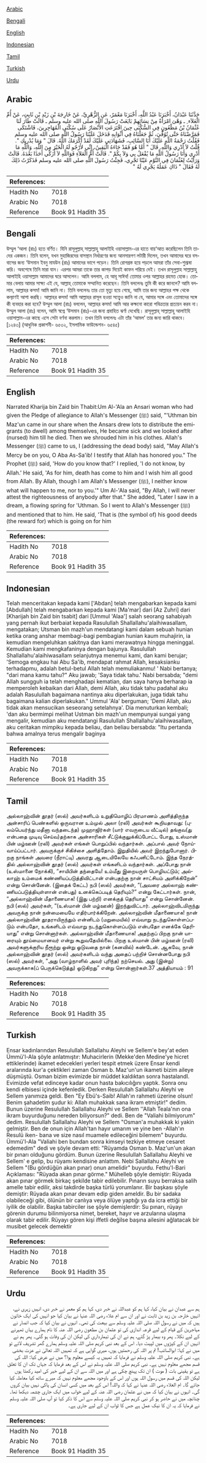 [Arabic](#arabic)

[Bengali](#bengali)

[English](#english)

[Indonesian](#indonesian)

[Tamil](#tamil)

[Turkish](#turkish)

[Urdu](#urdu)

## Arabic


<div dir="rtl" lang="ar" style={{fontSize:'larger',backgroundColor:'#f8f9fa',padding:20}}>
حَدَّثَنَا عَبْدَانُ، أَخْبَرَنَا عَبْدُ اللَّهِ، أَخْبَرَنَا مَعْمَرٌ، عَنِ الزُّهْرِيِّ، عَنْ خَارِجَةَ بْنِ زَيْدِ بْنِ ثَابِتٍ، عَنْ أُمِّ الْعَلاَء ِ ـ وَهْىَ امْرَأَةٌ مِنْ نِسَائِهِمْ بَايَعَتْ رَسُولَ اللَّهِ صلى الله عليه وسلم ـ قَالَتْ طَارَ لَنَا عُثْمَانُ بْنُ مَظْعُونٍ فِي السُّكْنَى حِينَ اقْتَرَعَتِ الأَنْصَارُ عَلَى سُكْنَى الْمُهَاجِرِينَ، فَاشْتَكَى فَمَرَّضْنَاهُ حَتَّى تُوُفِّيَ، ثُمَّ جَعَلْنَاهُ فِي أَثْوَابِهِ فَدَخَلَ عَلَيْنَا رَسُولُ اللَّهِ صلى الله عليه وسلم فَقُلْتُ رَحْمَةُ اللَّهِ عَلَيْكَ أَبَا السَّائِبِ، فَشَهَادَتِي عَلَيْكَ لَقَدْ أَكْرَمَكَ اللَّهُ‏.‏ قَالَ ‏"‏ وَمَا يُدْرِيكِ ‏"‏‏.‏ قُلْتُ لاَ أَدْرِي وَاللَّهِ‏.‏ قَالَ ‏"‏ أَمَّا هُوَ فَقَدْ جَاءَهُ الْيَقِينُ، إِنِّي لأَرْجُو لَهُ الْخَيْرَ مِنَ اللَّهِ، وَاللَّهِ مَا أَدْرِي وَأَنَا رَسُولُ اللَّهِ مَا يُفْعَلُ بِي وَلاَ بِكُمْ ‏"‏‏.‏ قَالَتْ أُمُّ الْعَلاَءِ فَوَاللَّهِ لاَ أُزَكِّي أَحَدًا بَعْدَهُ‏.‏ قَالَتْ وَرَأَيْتُ لِعُثْمَانَ فِي النَّوْمِ عَيْنًا تَجْرِي، فَجِئْتُ رَسُولَ اللَّهِ صلى الله عليه وسلم فَذَكَرْتُ ذَلِكَ لَهُ فَقَالَ ‏"‏ ذَاكِ عَمَلُهُ يَجْرِي لَهُ ‏"‏
</div>
<div style={{backgroundColor:'#f8f9fa',padding:20, marginBottom: 10}}><table> <thead> <tr> <th>References:</th> <th></th> </tr> </thead> <tbody><tr><td>Hadith No</td><td>7018</td></tr><tr><td>Arabic No</td><td>7018</td></tr><tr><td>Reference</td><td>Book 91 Hadith 35</td></tr></tbody></table></div>

## Bengali


<div dir="ltr" lang="bn" style={{fontSize:'larger',backgroundColor:'#f8f9fa',padding:20}}>
উম্মুল ‘আলা (রাঃ) হতে বর্ণিত। যিনি রাসূলুল্লাহ্ সাল্লাল্লাহু আলাইহি ওয়াসাল্লাম-এর হাতে বায়‘আত করেছিলেন তিনি তাদের একজন। তিনি বলেন, যখন মুহাজিরদের বাসস্থান নির্ধারণের জন্য আনসারগণ লটারী দিলেন, তখন আমাদের ঘরে বসবাসের জন্য ‘উসমান ইবনু মাযউন (রাঃ) আমাদের ভাগে পড়েন। তিনি রোগগ্রস্ত হয়ে পড়লে আমরা তাঁর সেবা-শুশ্রূষা করি। অবশেষে তিনি মারা যান। এরপর আমরা তাকে তার কাপড় দিয়েই কাফন পরিয়ে দেই। তখন রাসূলুল্লাহ সাল্লাল্লাহু আলাইহি ওয়াসাল্লাম আমাদের ঘরে আসলেন। আমি বললাম, হে আবূ সাঈব! তোমার ওপর আল্লাহর রহমত হোক। তোমার বেলায় আমার সাক্ষ্য এই যে, আল্লাহ্ তোমাকে সম্মানিত করেছেন। তিনি বললেনঃ তুমি কী করে জানলে? আমি বললাম, আল্লাহর কসম! আমি জানি না। তিনি বললেনঃ তার তো মৃত্যু হয়ে গেছে, আমি তার জন্য আল্লাহর পক্ষ থেকে কল্যাণই আশা করছি। আল্লাহর কসম! আমি আল্লাহর রাসূল হওয়া সত্ত্বেও জানি না যে, আমার সঙ্গে এবং তোমাদের সঙ্গে কী ব্যবহার করা হবে? উম্মুল আলা (রাঃ) বললেন, আল্লাহর কসম! আমি আর কক্ষনো কারো পবিত্রতার প্রত্যয়ন করব না। উম্মুল আলা (রাঃ) বলেন, আমি স্বপ্নে ‘উসমান (রাঃ)-এর জন্য প্রবাহিত ঝর্ণা দেখেছি। রাসূলুল্লাহ্ সাল্লাল্লাহু আলাইহি ওয়াসাল্লাম-এর কাছে এসে সেটা বর্ণনা করলাম। তখন তিনি বললেনঃ এটা তাঁর ‘আমল’ তার জন্য জারি থাকবে। [১২৪৩] (আধুনিক প্রকাশনী- ৬৫৩২, ইসলামিক ফাউন্ডেশন- ৬৫৪৫)
</div>
<div style={{backgroundColor:'#f8f9fa',padding:20, marginBottom: 10}}><table> <thead> <tr> <th>References:</th> <th></th> </tr> </thead> <tbody><tr><td>Hadith No</td><td>7018</td></tr><tr><td>Arabic No</td><td>7018</td></tr><tr><td>Reference</td><td>Book 91 Hadith 35</td></tr></tbody></table></div>

## English


<div dir="ltr" lang="en" style={{fontSize:'larger',backgroundColor:'#f8f9fa',padding:20}}>
Narrated Kharija bin Zaid bin Thabit:Um Al-'Ala an Ansari woman who had given the Pledge of allegiance to Allah's Messenger (ﷺ) said, "'Uthman bin Maz'un came in our share when the Ansars drew lots to distribute the emigrants (to dwell) among themselves, He became sick and we looked after (nursed) him till he died. Then we shrouded him in his clothes. Allah's Messenger (ﷺ) came to us, I (addressing the dead body) said, "May Allah's Mercy be on you, O Aba As-Sa'ib! I testify that Allah has honored you." The Prophet (ﷺ) said, 'How do you know that?' I replied, 'I do not know, by Allah.' He said, 'As for him, death has come to him and I wish him all good from Allah. By Allah, though I am Allah's Messenger (ﷺ), I neither know what will happen to me, nor to you.'" Um Al-'Ala said, "By Allah, I will never attest the righteousness of anybody after that." She added, "Later I saw in a dream, a flowing spring for 'Uthman. So I went to Allah's Messenger (ﷺ) and mentioned that to him. He said, 'That is (the symbol of) his good deeds (the reward for) which is going on for him
</div>
<div style={{backgroundColor:'#f8f9fa',padding:20, marginBottom: 10}}><table> <thead> <tr> <th>References:</th> <th></th> </tr> </thead> <tbody><tr><td>Hadith No</td><td>7018</td></tr><tr><td>Arabic No</td><td>7018</td></tr><tr><td>Reference</td><td>Book 91 Hadith 35</td></tr></tbody></table></div>

## Indonesian


<div dir="ltr" lang="id" style={{fontSize:'larger',backgroundColor:'#f8f9fa',padding:20}}>
Telah menceritakan kepada kami ['Abdan] telah mengabarkan kepada kami [Abdullah] telah mengabarkan kepada kami [Ma'mar] dari [Az Zuhri] dari [Kharijah bin Zaid bin tsabit] dari [Ummul 'Alaa'] salah seorang sahabiyah yang pernah ikut berbaiat kepada Rasulullah Shallallahu'alaihiwasallam, mengatakan; Utsman bin mazh'un mendatangi kami dalam sebuah hunian ketika orang anshar membagi-bagi pembagian hunian kaum muhajirin, ia kemudian mengeluhkan sakitnya dan kami merawatnya hingga meninggal. Kemudian kami mengkafaninya dengan bajunya. Rasulullah Shallallahu'alaihiwasallam selanjutnya menemui kami, dan kami berujar; 'Semoga engkau hai Abu Sa'ib, mendapat rahmat Allah, kesaksianku terhadapmu, adalah betul-betul Allah telah memuliakanmu! ' Nabi bertanya; "dari mana kamu tahu?" Aku jawab; 'Saya tidak tahu.' Nabi bersabda; "demi Allah sungguh ia telah menghadapi kematian, dan saya hanya berharap ia memperoleh kebaikan dari Allah, demi Allah, aku tidak tahu padahal aku adalah Rasulullah bagaimana nantinya aku diperlakukan, juga tidak tahu bagaimana kalian diperlakukan." Ummul 'Ala' berguman; 'Demi Allah, aku tidak akan mensucikan seseorang setelahnya'. Dia menuturkan kembali; 'dan aku bermimpi melihat Ustman bin mazh'un mempunyai sungai yang mengalir, kemudian aku mendatangi Rasulullah Shallallahu'alaihiwasallam, aku ceritakan mimpiku kepada beliau, dan beliau bersabda: "Itu pertanda bahwa amalnya terus mengalir baginya
</div>
<div style={{backgroundColor:'#f8f9fa',padding:20, marginBottom: 10}}><table> <thead> <tr> <th>References:</th> <th></th> </tr> </thead> <tbody><tr><td>Hadith No</td><td>7018</td></tr><tr><td>Arabic No</td><td>7018</td></tr><tr><td>Reference</td><td>Book 91 Hadith 35</td></tr></tbody></table></div>

## Tamil


<div dir="ltr" lang="ta" style={{fontSize:'larger',backgroundColor:'#f8f9fa',padding:20}}>
அல்லாஹ்வின் தூதர் (ஸல்) அவர்களிடம் உறுதிமொழிப் பிரமாணம் அளித்திருந்த அன்சாரிப் பெண்களில் ஒருவரான உம்முல் அலா (ரலி) அவர்கள் கூறியதாவது: (புலம்பெயர்ந்து மதீனா வந்தடைந்த) முஹாஜிர்கள் (யார் எவருடைய வீட்டில்) தங்குவ(து என்பதை முடிவு செய்வ)தற்காக அன்சாரிகள் சீட்டுக்குலுக்கிப்போட்ட போது, உஸ்மான் பின் மழ்ஊன் (ரலி) அவர்கள் எங்கள் பொறுப்பில் வந்தார்கள். அப்பால் அவர் நோய்வாய்ப்பட்டார். அவருக்குச் சிகிச்சை அளித்தோம். இறுதியில் அவர் இறந்துபோனார். பிறகு நாங்கள் அவரை (நீராட்டி) அவரது ஆடையிலேயே கஃபனிட்டோம். இந்த நேரத்தில் அல்லாஹ்வின் தூதர் (ஸல்) அவர்கள் எங்களிடம் வந்தார்கள். அப்போது நான் (உஸ்மானை நோக்கி), “சாயிபின் தந்தையே! உம்மீது இறையருள் பொழியட்டும்; அல்லாஹ் உம்மைக் கண்ணியப்படுத்திவிட்டான் என்பதற்கு நான் சாட்சியம் அளிக்கிறேன்” என்று சொன்னேன். (இதைக் கேட்ட) நபி (ஸல்) அவர்கள், “(அவரை அல்லாஹ் கண்ணியப்படுத்தியுள்ளான் என்பது) உனக்கெப்படித் தெரியும்?” என்று கேட்டார்கள். நான், “அல்லாஹ்வின் மீதாணையாக! (இது பற்றி) எனக்குத் தெரியாது” என்று சொன்னேன். நபி (ஸல்) அவர்கள், “(உஸ்மான் பின் மழ்ஊன்) இறந்துவிட்டார். அல்லாஹ்விடமிருந்து அவருக்கு நான் நன்மையையே எதிர்பார்க்கிறேன். அல்லாஹ்வின் மீதாணையாக! நான் அல்லாஹ்வின் தூதராயிருந்தும் என்னிடம் (மறுமையில்) எவ்வாறு நடந்துகொள்ளப்படும் என்பதோ, உங்களிடம் எவ்வாறு நடந்துகொள்ளப்படும் என்பதோ எனக்கே தெரியாது” என்று சொன்னார்கள். அல்லாஹ்வின் மீதாணையாக! அதற்குப் பிறகு நான் யாரையும் தூய்மையானவர் என்று கூறுவதேயில்லை. பிறகு உஸ்மான் பின் மழ்ஊன் (ரலி) அவர்களுக்குரிய நீரூற்று ஒன்று ஓடுவதை நான் (கனவில்) கண்டேன். ஆகவே, நான் அல்லாஹ்வின் தூதர் (ஸல்) அவர்களிடம் வந்து அதைப் பற்றிச் சொன்னபோது நபி (ஸல்) அவர்கள், “அது (வாழ்நாளில் அவர் புரிந்த) நற்செயல். அது (இன்று) அவருக்காக(ப் பெருக்கெடுத்து) ஓடுகிறது” என்று சொன்னார்கள்.37 அத்தியாயம் : 91
</div>
<div style={{backgroundColor:'#f8f9fa',padding:20, marginBottom: 10}}><table> <thead> <tr> <th>References:</th> <th></th> </tr> </thead> <tbody><tr><td>Hadith No</td><td>7018</td></tr><tr><td>Arabic No</td><td>7018</td></tr><tr><td>Reference</td><td>Book 91 Hadith 35</td></tr></tbody></table></div>

## Turkish


<div dir="ltr" lang="tr" style={{fontSize:'larger',backgroundColor:'#f8f9fa',padding:20}}>
Ensar kadınlarından Resulullah Sallallahu Aleyhi ve Sellem'e bey'at eden Ümmü'l-Ala şöyle anlatmıştır: Muhacirlerin (Mekke'den Medine'ye hicret ettiklerinde) ikamet edecekleri yerleri tespit etmek üzere Ensar kendi aralarında kur'a çektikleri zaman Osman b. Maz'un'un ikameti bizim aileye düşmüştü. Osman bizim evimizde bir müddet kaldıktan sonra hastalandI. Evimizde vefat edinceye kadar onun hasta bakıcılığını yaptık. Sonra onu kendi elbisesi içinde kefenledik. Derken Resulullah Sallallahu Aleyhi ve Sellem yanımıza geldi. Ben "Ey Ebü's-Saib! Allah'ın rahmeti üzerine olsun! Benim şahadetim şudur ki: Allah muhakkak sana ikram etmiştir!" dedim. Bunun üzerine Resulullah Sallallahu Aleyhi ve Sellem ''Allah Teala'nın ona ikram buyurduğunu nereden biliyorsun?" dedi. Ben de "Valiahi bilmiyorum" dedim. Resulullah Sallallahu Aleyhi ve Sellem "Osman'a muhakkak ki yakin gelmiştir. Ben de onun için Allah'tan hayır umarım ve yine ben -Allah'ın Resulü iken- bana ve size nasıl muamele edileceğini bilemem" buyurdu. Ümmü'l-Ala "Valiahi ben bundan sonra kimseyi tezkiye etmeye cesaret edemedim" dedi ve şöyle devam etti: "Rüyamda Osman b. Maz'un'un akan bir pınarı olduğunu gördüm. Bunun üzerine Resulullah Sallallahu Aleyhi ve Sellem' e gelip, bu rüyamı kendisine anlattım. Nebi Sallallahu Aleyhi ve Sellem "(Bu gördüğün akan pınar) onun amelidir" buyurdu. Fethu'l-Bari Açıklaması: "Rüyada akan pınar görme." Mühelleb şöyle demiştir: Rüyada akan pınar görmek birkaç şekilde tabir edilebilir. Pınarın suyu berraksa salih amelle tabir edilir, aksi takdirde başka türlü yorumlanır. Bir başkası şöyle demiştir: Rüyada akan pınar devam edip giden ameldir. Bu bir sadaka olabileceği gibi, ölünün bir canlıya veya ölüye yaptığı ya da icra ettiği bir iyilik de olabilir. Başka tabirciler ise şöyle demişlerdir: Su pınarı, rüyayı görenin durumu bilinmiyorsa nimet, bereket, hayır ve arzularına ulaşma olarak tabir edilir. Rüyayı gören kişi iffetli değilse başına ailesini ağlatacak bir musibet gelecek demektir
</div>
<div style={{backgroundColor:'#f8f9fa',padding:20, marginBottom: 10}}><table> <thead> <tr> <th>References:</th> <th></th> </tr> </thead> <tbody><tr><td>Hadith No</td><td>7018</td></tr><tr><td>Arabic No</td><td>7018</td></tr><tr><td>Reference</td><td>Book 91 Hadith 35</td></tr></tbody></table></div>

## Urdu


<div dir="rtl" lang="ur" style={{fontSize:'larger',backgroundColor:'#f8f9fa',padding:20}}>
ہم سے عبدان نے بیان کیا، کہا ہم کو عبداللہ نے خبر دی، کہا ہم کو معمر نے خبر دی، انہیں زہری نے، انہیں خارجہ بن زید بن ثابت نے اور ان سے ام علاء رضی اللہ عنہا نے بیان کیا جو انہیں کی ایک خاتون ہیں کہ میں نے رسول اللہ صلی اللہ علیہ وسلم سے بیعت کی تھی۔ انہوں نے بیان کیا کہ جب انصار نے مہاجرین کے قیام کے لیے قرعہ اندازی کی تو عثمان بن مظعون رضی اللہ عنہ کا نام ہمارے یہاں ٹھہرنے کے لیے نکلا۔ پھر وہ بیمار پڑ گئے، ہم نے ان کی تیمارداری کی لیکن ان کی وفات ہو گئی۔ پھر ہم نے انہیں ان کے کپڑوں میں لپیٹ دیا۔ اس کے بعد نبی کریم صلی اللہ علیہ وسلم ہمارے گھر تشریف لائے تو میں نے کہا: ابوالسائب! تم پر اللہ کی رحمتیں ہوں، میری گواہی ہے کہ تمہیں اللہ تعالیٰ نے عزت بخشی ہے۔ نبی کریم صلی اللہ علیہ وسلم نے فرمایا کہ تمہیں یہ کیسے معلوم ہوا؟ میں نے عرض کیا: اللہ کی قسم مجھے معلوم نہیں ہے۔ نبی کریم صلی اللہ علیہ وسلم نے اس کے بعد فرمایا کہ جہاں تک ان کا تعلق ہے تو یقینی بات ( موت ) ان تک پہنچ چکی ہے اور میں اللہ سے ان کے لیے خیر کی امید رکھتا ہوں لیکن اللہ کی قسم میں رسول اللہ ہوں اور اس کے باوجود مجھے معلوم نہیں کہ میرے ساتھ کیا معاملہ کیا جائے گا۔ ام العلاء رضی اللہ عنہا نے کہا کہ واللہ! اس کے بعد میں کسی انسان کی پاکی نہیں بیان کروں گی۔ انہوں نے بیان کیا کہ میں نے عثمان رضی اللہ عنہ کے لیے خواب میں ایک جاری چشمہ دیکھا تھا۔ چنانچہ میں نے حاضر ہو کر نبی کریم صلی اللہ علیہ وسلم سے اس کا ذکر کیا تو آپ صلی اللہ علیہ وسلم نے فرمایا کہ یہ ان کا نیک عمل ہے جس کا ثواب ان کے لیے جاری ہے۔
</div>
<div style={{backgroundColor:'#f8f9fa',padding:20, marginBottom: 10}}><table> <thead> <tr> <th>References:</th> <th></th> </tr> </thead> <tbody><tr><td>Hadith No</td><td>7018</td></tr><tr><td>Arabic No</td><td>7018</td></tr><tr><td>Reference</td><td>Book 91 Hadith 35</td></tr></tbody></table></div>
